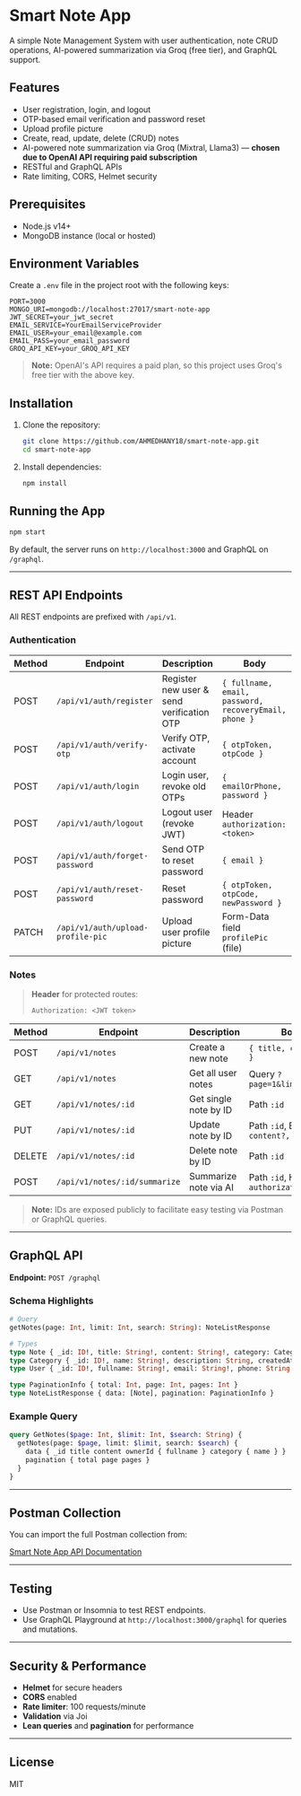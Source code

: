# Smart Note App

A simple Note Management System with user authentication, note CRUD operations, AI-powered summarization via Groq (free tier), and GraphQL support.

## Features

* User registration, login, and logout
* OTP-based email verification and password reset
* Upload profile picture
* Create, read, update, delete (CRUD) notes
* AI-powered note summarization via Groq (Mixtral, Llama3) — **chosen due to OpenAI API requiring paid subscription**
* RESTful and GraphQL APIs
* Rate limiting, CORS, Helmet security

## Prerequisites

* Node.js v14+
* MongoDB instance (local or hosted)

## Environment Variables

Create a `.env` file in the project root with the following keys:

```
PORT=3000
MONGO_URI=mongodb://localhost:27017/smart-note-app
JWT_SECRET=your_jwt_secret
EMAIL_SERVICE=YourEmailServiceProvider
EMAIL_USER=your_email@example.com
EMAIL_PASS=your_email_password
GROQ_API_KEY=your_GROQ_API_KEY
```

> **Note:** OpenAI's API requires a paid plan, so this project uses Groq's free tier with the above key.

## Installation

1. Clone the repository:

   ```bash
   git clone https://github.com/AHMEDHANY18/smart-note-app.git
   cd smart-note-app
   ```

2. Install dependencies:

   ```bash
   npm install
   ```

## Running the App

```bash
npm start
```

By default, the server runs on `http://localhost:3000` and GraphQL on `/graphql`.

---

## REST API Endpoints

All REST endpoints are prefixed with `/api/v1`.

### Authentication

| Method | Endpoint                          | Description                               | Body                                                  |
| ------ | --------------------------------- | ----------------------------------------- | ----------------------------------------------------- |
| POST   | `/api/v1/auth/register`           | Register new user & send verification OTP | `{ fullname, email, password, recoveryEmail, phone }` |
| POST   | `/api/v1/auth/verify-otp`         | Verify OTP, activate account              | `{ otpToken, otpCode }`                               |
| POST   | `/api/v1/auth/login`              | Login user, revoke old OTPs               | `{ emailOrPhone, password }`                          |
| POST   | `/api/v1/auth/logout`             | Logout user (revoke JWT)                  | Header `authorization: <token>`                       |
| POST   | `/api/v1/auth/forget-password`    | Send OTP to reset password                | `{ email }`                                           |
| POST   | `/api/v1/auth/reset-password`     | Reset password                            | `{ otpToken, otpCode, newPassword }`                  |
| PATCH  | `/api/v1/auth/upload-profile-pic` | Upload user profile picture               | Form-Data field `profilePic` (file)                   |

### Notes

> **Header** for protected routes:
>
> ```
> Authorization: <JWT token>
> ```

| Method | Endpoint                      | Description           | Body / Params                                      |
| ------ | ----------------------------- | --------------------- | -------------------------------------------------- |
| POST   | `/api/v1/notes`               | Create a new note     | `{ title, content, category? }`                    |
| GET    | `/api/v1/notes`               | Get all user notes    | Query `?page=1&limit=10&search=owner`              |
| GET    | `/api/v1/notes/:id`           | Get single note by ID | Path `:id`                                         |
| PUT    | `/api/v1/notes/:id`           | Update note by ID     | Path `:id`, Body `{ title?, content?, category? }` |
| DELETE | `/api/v1/notes/:id`           | Delete note by ID     | Path `:id`                                         |
| POST   | `/api/v1/notes/:id/summarize` | Summarize note via AI | Path `:id`, Header `authorization`                 |

> **Note:** IDs are exposed publicly to facilitate easy testing via Postman or GraphQL queries.

---

## GraphQL API

**Endpoint:** `POST /graphql`

### Schema Highlights

```graphql
# Query
getNotes(page: Int, limit: Int, search: String): NoteListResponse

# Types
type Note { _id: ID!, title: String!, content: String!, category: Category, ownerId: User, createdAt: String, updatedAt: String }
type Category { _id: ID!, name: String!, description: String, createdAt: String, updatedAt: String }
type User { _id: ID!, fullname: String!, email: String!, phone: String }

type PaginationInfo { total: Int, page: Int, pages: Int }
type NoteListResponse { data: [Note], pagination: PaginationInfo }
```

### Example Query

```graphql
query GetNotes($page: Int, $limit: Int, $search: String) {
  getNotes(page: $page, limit: $limit, search: $search) {
    data { _id title content ownerId { fullname } category { name } }
    pagination { total page pages }
  }
}
```

---

## Postman Collection

You can import the full Postman collection from:

[Smart Note App API Documentation](https://documenter.getpostman.com/view/33115360/2sB3B7MtHk)

---

## Testing

* Use Postman or Insomnia to test REST endpoints.
* Use GraphQL Playground at `http://localhost:3000/graphql` for queries and mutations.

---

## Security & Performance

* **Helmet** for secure headers
* **CORS** enabled
* **Rate limiter**: 100 requests/minute
* **Validation** via Joi
* **Lean queries** and **pagination** for performance

---

## License

MIT
